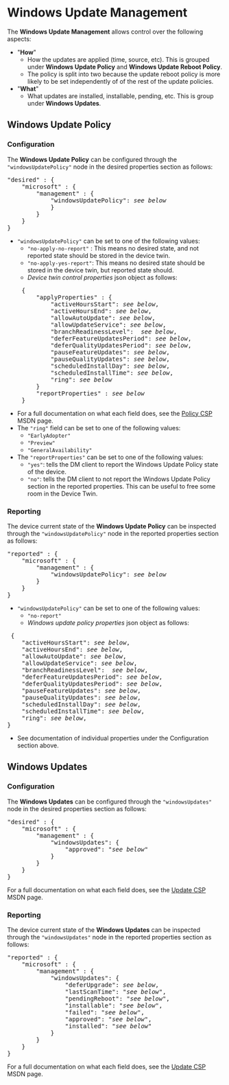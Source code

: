 # Windows Update Management

The **Windows Update Management** allows control over the following aspects:

- "**How**"
  - How the updates are applied (time, source, etc). This is grouped under **Windows Update Policy** and **Windows Update Reboot Policy**.
  - The policy is split into two because the update reboot policy is more likely to be set independently of of the rest of the update policies.
- "**What**"
  - What updates are installed, installable, pending, etc. This is group under **Windows Updates**.

## Windows Update Policy

### Configuration

The **Windows Update Policy** can be configured through the ```"windowsUpdatePolicy"``` node in the desired properties section as follows:

<pre>
"desired" : {
    "microsoft" : {
        "management" : {
            "windowsUpdatePolicy": <i>see below</i>
            }
        }
    }
}
</pre>

- ```"windowsUpdatePolicy"``` can be set to one of the following values:
  - ```"no-apply-no-report"``` : This means no desired state, and not reported state should be stored in the device twin.
  - ```"no-apply-yes-report"```: This means no desired state should be stored in the device twin, but reported state should.
  - <i>Device twin control properties</i> json object as follows:

<pre>
    {
        "applyProperties" : {
            "activeHoursStart": <i>see below</i>,
            "activeHoursEnd": <i>see below</i>,
            "allowAutoUpdate": <i>see below</i>,
            "allowUpdateService": <i>see below</i>,
            "branchReadinessLevel":  <i>see below</i>,
            "deferFeatureUpdatesPeriod": <i>see below</i>,
            "deferQualityUpdatesPeriod": <i>see below</i>,
            "pauseFeatureUpdates": <i>see below</i>,
            "pauseQualityUpdates": <i>see below</i>,
            "scheduledInstallDay": <i>see below</i>,
            "scheduledInstallTime": <i>see below</i>,
            "ring": <i>see below</i>
        }
        "reportProperties" : <i>see below</i>
    }
</pre>

- For a full documentation on what each field does, see the [Policy CSP](https://msdn.microsoft.com/en-us/windows/hardware/commercialize/customize/mdm/policy-configuration-service-provider) MSDN page.
- The ```"ring"``` field can be set to one of the following values:
  - ```"EarlyAdopter"```
  - ```"Preview"```
  - ```"GeneralAvailability"```
- The ```"reportProperties"``` can be set to one of the following values:
  - ```"yes"```: tells the DM client to report the Windows Update Policy state of the device.
  - ```"no"```: tells the DM client to not report the Windows Update Policy section in the reported properties. This can be useful to free some room in the Device Twin.

### Reporting

The device current state of the **Windows Update Policy** can be inspected through the ```"windowsUpdatePolicy"``` node in the reported properties section as follows:

<pre>
"reported" : {
    "microsoft" : {
        "management" : {
            "windowsUpdatePolicy": <i>see below</i>
        }
    }
}
</pre>


- ```"windowsUpdatePolicy"``` can be set to one of the following values:
  - ```"no-report"```
  - <i>Windows update policy properties</i> json object as follows:
<pre>
 {
    "activeHoursStart": <i>see below</i>,
    "activeHoursEnd": <i>see below</i>,
    "allowAutoUpdate": <i>see below</i>,
    "allowUpdateService": <i>see below</i>,
    "branchReadinessLevel":  <i>see below</i>,
    "deferFeatureUpdatesPeriod": <i>see below</i>,
    "deferQualityUpdatesPeriod": <i>see below</i>,
    "pauseFeatureUpdates": <i>see below</i>,
    "pauseQualityUpdates": <i>see below</i>,
    "scheduledInstallDay": <i>see below</i>,
    "scheduledInstallTime": <i>see below</i>,
    "ring": <i>see below</i>,
}
</pre>

- See documentation of individual properties under the Configuration section above.

## Windows Updates

### Configuration

The **Windows Updates** can be configured through the ```"windowsUpdates"``` node in the desired properties section as follows:

<pre>
"desired" : {
    "microsoft" : {
        "management" : {
            "windowsUpdates": {
                "approved": "<i>see below</i>"
            }
        }
    }
}
</pre>

For a full documentation on what each field does, see the [Update CSP](https://msdn.microsoft.com/en-us/windows/hardware/commercialize/customize/mdm/update-csp) MSDN page.

### Reporting

The device current state of the **Windows Updates** can be inspected through the ```"windowsUpdates"``` node in the reported properties section as follows:

<pre>
"reported" : {
    "microsoft" : {
        "management" : {
            "windowsUpdates": {
                "deferUpgrade": <i>see below</i>,
                "lastScanTime": "<i>see below</i>",
                "pendingReboot": "<i>see below</i>",
                "installable": "<i>see below</i>",
                "failed": "<i>see below</i>",
                "approved": "<i>see below</i>",
                "installed": "<i>see below</i>"
            }
        }
    }
}
</pre>

For a full documentation on what each field does, see the [Update CSP](https://msdn.microsoft.com/en-us/windows/hardware/commercialize/customize/mdm/update-csp) MSDN page.
